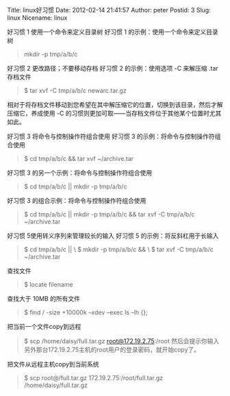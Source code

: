 ﻿Title: linux好习惯
Date: 2012-02-14 21:41:57
Author: peter
Postid: 3
Slug: linux
Nicename: linux

好习惯 1 使用一个命令来定义目录树
好习惯 1 的示例：使用一个命令来定义目录树
> mkdir -p tmp/a/b/c

好习惯 2 更改路径；不要移动存档
好习惯 2 的示例：使用选项 -C 来解压缩 .tar 存档文件
> $ tar xvf -C tmp/a/b/c newarc.tar.gz

相对于将存档文件移动到您希望在其中解压缩它的位置，切换到该目录，然后才解压缩它，养成使用 -C 的习惯则更加可取——当存档文件位于其他某个位置时尤其如此。

好习惯 3 将命令与控制操作符组合使用
好习惯 3 的示例：将命令与控制操作符组合使用
> $ cd tmp/a/b/c && tar xvf ~/archive.tar

好习惯 3 的另一个示例：将命令与控制操作符组合使用
> $ cd tmp/a/b/c || mkdir -p tmp/a/b/c

好习惯 3 的组合示例：将命令与控制操作符组合使用
> $ cd tmp/a/b/c || mkdir -p tmp/a/b/c && tar xvf -C tmp/a/b/c ~/archive.tar

好习惯 5使用转义序列来管理较长的输入
好习惯 5 的示例：将反斜杠用于长输入
> $ cd tmp/a/b/c || \ 
> $ mkdir -p tmp/a/b/c && \ 
> $ tar xvf -C tmp/a/b/c ~/archive.tar 

查找文件
> $ locate filename

查找大于 10MB 的所有文件
> $ find / -size +10000k –xdev –exec ls –lh {}\;

把当前一个文件copy到远程
> $ scp /home/daisy/full.tar.gz root@172.19.2.75:/root
然后会提示你输入另外那台172.19.2.75主机的root用户的登录密码，就开始copy了。 

把文件从远程主机copy到当前系统
> $ scp root@/full.tar.gz 172.19.2.75:/root/full.tar.gz /home/daisy/full.tar.gz 

